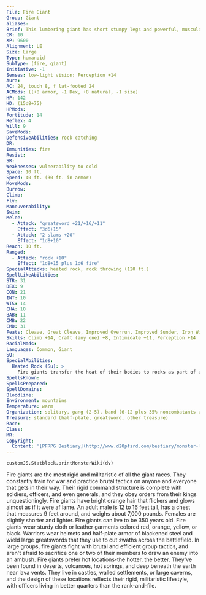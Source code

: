 ```yaml
---
File: Fire Giant
Group: Giant
aliases: 
Brief: This lumbering giant has short stumpy legs and powerful, muscular arms. Its hair and beard seem to be made of fire.
CR: 10
XP: 9600
Alignment: LE
Size: Large
Type: humanoid
SubType: (fire, giant)
Initiative: -1
Senses: low-light vision; Perception +14
Aura: 
AC: 24, touch 8, f lat-footed 24
ACMods: ((+8 armor, -1 Dex, +8 natural, -1 size)
HP: 142
HD: (15d8+75)
HPMods: 
Fortitude: 14
Reflex: 4
Will: 9
SaveMods: 
DefensiveAbilities: rock catching
DR: 
Immunities: fire
Resist: 
SR: 
Weaknesses: vulnerability to cold
Space: 10 ft.
Speed: 40 ft. (30 ft. in armor)
MoveMods: 
Burrow: 
Climb: 
Fly: 
Maneuverability: 
Swim: 
Melee: 
  - Attack: "greatsword +21/+16/+11"
    Effect: "3d6+15"
  - Attack: "2 slams +20"
    Effect: "1d8+10"
Reach: 10 ft.
Ranged: 
  - Attack: "rock +10"
    Effect: "1d8+15 plus 1d6 fire"
SpecialAttacks: heated rock, rock throwing (120 ft.)
SpellLikeAbilities: 
STR: 31
DEX: 9
CON: 21
INT: 10
WIS: 14
CHA: 10
BAB: 11
CMB: 22
CMD: 31
Feats: Cleave, Great Cleave, Improved Overrun, Improved Sunder, Iron Will, Martial Weapon Proficiency (greatsword), Power Attack, Weapon Focus (greatsword)
Skills: Climb +14, Craft (any one) +8, Intimidate +11, Perception +14
RacialMods: 
Languages: Common, Giant
SQ: 
SpecialAbilities:
  Heated Rock (Su): >
    Fire giants transfer the heat of their bodies to rocks as part of an attack action when they throw rocks. A heated rock deals 1d6 points of additional fire damage on a hit.
SpellsKnown: 
SpellsPrepared: 
SpellDomains: 
Bloodline: 
Environment: mountains
Temperature: warm
Organization: solitary, gang (2-5), band (6-12 plus 35% noncombatants and 1 adept or cleric of 1st-2nd level), raiding party (6-12 plus 1 adept or sorcerer of 3rd-5th level, 2-5 hell hounds, and 2-3 trolls or ettins), or tribe (20-30 plus 1 adept, cleric, or sorcerer of 6th-7th level; 1 fighter or ranger of 8th-9th level as king; and 17-38 hell hounds, 12-22 trolls, 7-12 ettins, and 1-2 young red dragons)
Treasure: standard (half-plate, greatsword, other treasure)
Race: 
Class: 
MR: 
Copyright:
  Content: '[PFRPG Bestiary](http://www.d20pfsrd.com/bestiary/monster-listings/humanoids/giants/giant-true/fire-giant)'
---
```

```dataviewjs
customJS.Statblock.printMonsterWiki(dv)
```
Fire giants are the most rigid and militaristic of all the giant races. They constantly train for war and practice brutal tactics on anyone and everyone that gets in their way. Their rigid command structure is complete with soldiers, officers, and even generals, and they obey orders from their kings unquestioningly.  Fire giants have bright orange hair that flickers and glows almost as if it were af lame. An adult male is 12 to 16 feet tall, has a chest that measures 9 feet around, and weighs about 7,000 pounds. Females are slightly shorter and lighter. Fire giants can live to be 350 years old.  Fire giants wear sturdy cloth or leather garments colored red, orange, yellow, or black. Warriors wear helmets and half-plate armor of blackened steel and wield large greatswords that they use to cut swaths across the battlefield. In large groups, fire giants fight with brutal and efficient group tactics, and aren't afraid to sacrifice one or two of their members to draw an enemy into an ambush.  Fire giants prefer hot locations-the hotter, the better.  They've been found in deserts, volcanoes, hot springs, and deep beneath the earth near lava vents. They live in castles, walled settlements, or large caverns, and the design of these locations reflects their rigid, militaristic lifestyle, with officers living in better quarters than the rank-and-file.
